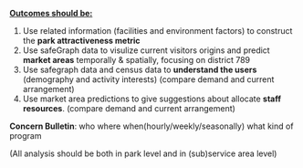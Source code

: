 **<u>Outcomes should be:</u>**

  1. Use related information (facilities and environment factors) to construct the **park attractiveness metric**
  2. Use safeGraph data to visulize current visitors origins and predict **market areas** temporally & spatially, focusing on district 789
  3. Use safegraph data and census data to **understand the users** (demography and activity interests) (compare demand and current arrangement)
  4. Use market area predictions to give suggestions about allocate **staff resources**. (compare demand and current arrangement)

**Concern Bulletin**: who  where  when(hourly/weekly/seasonally)  what kind of program
     
(All analysis should be both in park level and in (sub)service area level)
